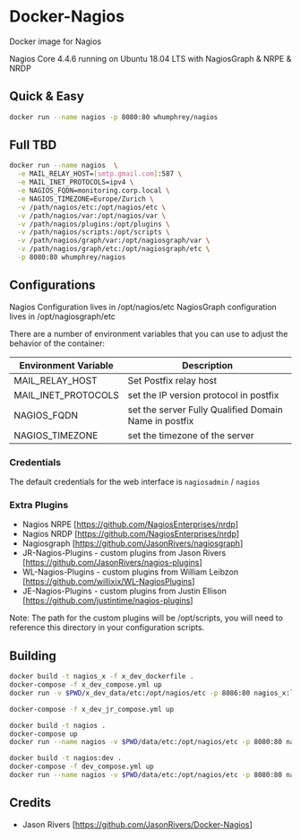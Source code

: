# Docker-Nagios

Docker image for Nagios

Nagios Core 4.4.6 running on Ubuntu 18.04 LTS with NagiosGraph & NRPE & NRDP

## Quick & Easy

```bash
docker run --name nagios -p 8080:80 whumphrey/nagios
```

## Full TBD

```bash
docker run --name nagios  \
  -e MAIL_RELAY_HOST=[smtp.gmail.com]:587 \
  -e MAIL_INET_PROTOCOLS=ipv4 \
  -e NAGIOS_FQDN=monitoring.corp.local \
  -e NAGIOS_TIMEZONE=Europe/Zurich \
  -v /path/nagios/etc:/opt/nagios/etc \
  -v /path/nagios/var:/opt/nagios/var \
  -v /path/nagios/plugins:/opt/plugins \
  -v /path/nagios/scripts:/opt/scripts \
  -v /path/nagios/graph/var:/opt/nagiosgraph/var \
  -v /path/nagios/graph/etc:/opt/nagiosgraph/etc \
  -p 8080:80 whumphrey/nagios
```

## Configurations

Nagios Configuration lives in /opt/nagios/etc
NagiosGraph configuration lives in /opt/nagiosgraph/etc

There are a number of environment variables that you can use to adjust the behavior of the container:

| Environment Variable | Description |
|--------|--------|
| MAIL_RELAY_HOST | Set Postfix relay host |
| MAIL_INET_PROTOCOLS | set the IP version protocol in postfix |
| NAGIOS_FQDN | set the server Fully Qualified Domain Name in postfix |
| NAGIOS_TIMEZONE | set the timezone of the server |

### Credentials

The default credentials for the web interface is `nagiosadmin` / `nagios`

### Extra Plugins

* Nagios NRPE [<https://github.com/NagiosEnterprises/nrdp>]
* Nagios NRDP [<https://github.com/NagiosEnterprises/nrdp>]
* Nagiosgraph [<https://github.com/JasonRivers/nagiosgraph>]
* JR-Nagios-Plugins -  custom plugins from Jason Rivers [<https://github.com/JasonRivers/nagios-plugins>]
* WL-Nagios-Plugins -  custom plugins from William Leibzon [<https://github.com/willixix/WL-NagiosPlugins>]
* JE-Nagios-Plugins -  custom plugins from Justin Ellison [<https://github.com/justintime/nagios-plugins>]

Note: The path for the custom plugins will be /opt/scripts, you will need to reference this directory in your configuration scripts.

## Building

```bash
docker build -t nagios_x -f x_dev_dockerfile .
docker-compose -f x_dev_compose.yml up
docker run -v $PWD/x_dev_data/etc:/opt/nagios/etc -p 8086:80 nagios_x:latest

docker-compose -f x_dev_jr_compose.yml up

docker build -t nagios .
docker-compose up
docker run --name nagios -v $PWD/data/etc:/opt/nagios/etc -p 8080:80 nagios

docker build -t nagios:dev .
docker-compose -f dev_compose.yml up
docker run --name nagios -v $PWD/data/etc:/opt/nagios/etc -p 8080:80 nagios:dev
```

## Credits

* Jason Rivers [<https://github.com/JasonRivers/Docker-Nagios>]
